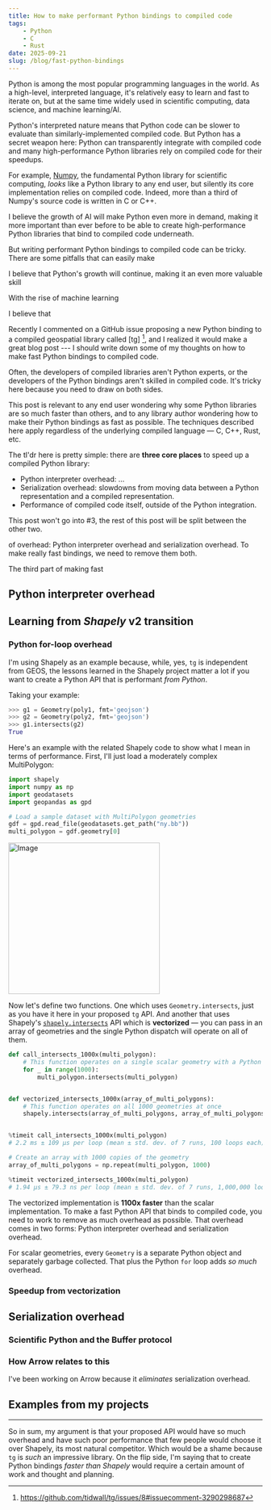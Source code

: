 ```yaml
---
title: How to make performant Python bindings to compiled code
tags:
    - Python
    - C
    - Rust
date: 2025-09-21
slug: /blog/fast-python-bindings
---
```


Python is among the most popular programming languages in the world. As a high-level, interpreted language, it's relatively easy to learn and fast to iterate on, but at the same time widely used in scientific computing, data science, and machine learning/AI.

Python's interpreted nature means that Python code can be slower to evaluate than similarly-implemented compiled code. But Python has a secret weapon here: Python can transparently integrate with compiled code and many high-performance Python libraries rely on compiled code for their speedups.

For example, [Numpy](https://numpy.org/), the fundamental Python library for scientific computing, _looks_ like a Python library to any end user, but silently its core implementation relies on compiled code. Indeed, more than a third of Numpy's source code is written in C or C++.

I believe the growth of AI will make Python even more in demand, making it more important than ever before to be able to create high-performance Python libraries that bind to compiled code underneath.

But writing performant Python bindings to compiled code can be tricky. There are some pitfalls that can easily make



I believe that Python's growth will continue, making it an even more valuable skill



With the rise of machine learning

I believe that


Recently I commented on a GitHub issue proposing a new Python binding to a compiled geospatial library called [tg] [^1], and I realized it would make a great blog post --- I should write down some of my thoughts on how to make fast Python bindings to compiled code.

Often, the developers of compiled libraries aren't Python experts, or the developers of the Python bindings aren't skilled in compiled code. It's tricky here because you need to draw on both sides.




This post is relevant to any end user wondering why some Python libraries are so much faster than others, and to any library author wondering how to make their Python bindings as fast as possible. The techniques described here apply regardless of the underlying compiled language — C, C++, Rust, etc.

The tl'dr here is pretty simple: there are **three core places** to speed up a compiled Python library:

- Python interpreter overhead: ...
- Serialization overhead: slowdowns from moving data between a Python representation and a compiled representation.
- Performance of compiled code itself, outside of the Python integration.

This post won't go into #3, the rest of this post will be split between the other two.


 of overhead: Python interpreter overhead and serialization overhead. To make really fast bindings, we need to remove them both.

The third part of making fast

## Python interpreter overhead

## Learning from _Shapely_ v2 transition

### Python for-loop overhead

I'm using Shapely as an example because, while, yes, `tg` is independent from GEOS, the lessons learned in the Shapely project matter a lot if you want to create a Python API that is performant _from Python_.

Taking your example:

```py
>>> g1 = Geometry(poly1, fmt='geojson')
>>> g2 = Geometry(poly2, fmt='geojson')
>>> g1.intersects(g2)
True
```

Here's an example with the related Shapely code to show what I mean in terms of performance. First, I'll just load a moderately complex MultiPolygon:

```py
import shapely
import numpy as np
import geodatasets
import geopandas as gpd

# Load a sample dataset with MultiPolygon geometries
gdf = gpd.read_file(geodatasets.get_path("ny.bb"))
multi_polygon = gdf.geometry[0]
```

<img width="300" height="300" alt="Image" src="https://github.com/user-attachments/assets/24694bc6-8d38-4122-89d1-3a92aa4292b3" />

Now let's define two functions. One which uses `Geometry.intersects`, just as you have it here in your proposed `tg` API. And another that uses Shapely's [`shapely.intersects`](https://shapely.readthedocs.io/en/latest/reference/shapely.intersects.html#shapely.intersects) API which is **vectorized** — you can pass in an array of geometries and the single Python dispatch will operate on all of them.

```py
def call_intersects_1000x(multi_polygon):
    # This function operates on a single scalar geometry with a Python for loop
    for _ in range(1000):
        multi_polygon.intersects(multi_polygon)


def vectorized_intersects_1000x(array_of_multi_polygons):
    # This function operates on all 1000 geometries at once
    shapely.intersects(array_of_multi_polygons, array_of_multi_polygons)


%timeit call_intersects_1000x(multi_polygon)
# 2.2 ms ± 109 μs per loop (mean ± std. dev. of 7 runs, 100 loops each)

# Create an array with 1000 copies of the geometry
array_of_multi_polygons = np.repeat(multi_polygon, 1000)

%timeit vectorized_intersects_1000x(multi_polygon)
# 1.94 μs ± 79.3 ns per loop (mean ± std. dev. of 7 runs, 1,000,000 loops each)
```

The vectorized implementation is **1100x faster** than the scalar implementation. To make a fast Python API that binds to compiled code, you need to work to remove as much overhead as possible. That overhead comes in two forms: Python interpreter overhead and serialization overhead.

For scalar geometries, every `Geometry` is a separate Python object and separately garbage collected. That plus the Python `for` loop adds _so much_ overhead.


### Speedup from vectorization


## Serialization overhead


### Scientific Python and the Buffer protocol

### How Arrow relates to this

I've been working on Arrow because it _eliminates_ serialization overhead.


## Examples from my projects





[^1]: https://github.com/tidwall/tg/issues/8#issuecomment-3290298687


--------







So in sum, my argument is that your proposed API would have so much overhead and have such poor performance that few people would choose it over Shapely, its most natural competitor. Which would be a shame because `tg` is _such_ an impressive library. On the flip side, I'm saying that to create Python bindings _faster than Shapely_ would require a certain amount of work and thought and planning.

